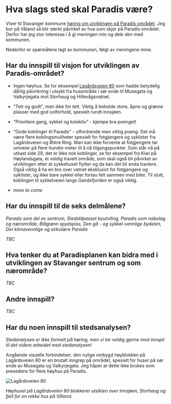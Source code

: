 # Hva slags sted skal Paradis være?

Viser til Stavanger kommune [høring om utviklingen på Paradis området](https://www.stavanger.kommune.no/samfunnsutvikling/planer/reguleringsplaner/store-planoppgaver/paradis/#n-er-planprogrammet-p-h-ring-). Jeg bor på Våland så blir sterkt påvirket av hva som skjer på Paradis området. Derfor har jeg stor interesse i å gi meningen min og dele den med kommunen. 

Nedenfor er spørmålene lagt av kommunen, følgt av meningene mine. 

## Har du innspill til visjon for utviklingen av Paradis-området?

 - Ingen høyhus. Se for eksempel [Lagårdsveien 80](https://goo.gl/maps/vCJUjy7J4KetGPiH9) som hadde betydelig dårlig 
 påvirkning i utsykt fra husområde i sør ende til Musegata og Valkyrjegata mot Storhaug og Hillevågsvatnet. 
 
 - "Tett og godt", men ikke for tett. Viktig å beholde store, åpne og grønne plasser med god solforhold, spesielt rundt innsjøen.

 - "Prioritere gang, sykkel og kolektiv" - kjempe bra poenget!

 - "Gode koblinger til Paradis" - utfordrende men viktig poeng. Det må være flere koblingsmuliheter spesielt for fotgjengere og syklister fra Lagårdsveien og Østre Ring. Man kan ikke forvente at fotgjengere tar omveier på flere hundre meter til å nå tilgangspunkter. Som står nå på utkast side 29, det er ikke nok koblinger, se for eksempel fra Kiwi på Høylandsgata, et veldig travelt område, som skal også bli påvirket av utviklingen etter at sykkehuset flytter og da kan det bli enda travlere. Også viktig å ha en bro over vatnet eksklusivt for fotgjengere og syklister, og ikke bare sykkel eller fortau felt sammen med biler. Til slutt, koblingen til sykkelveien langs Gandsfjorden er også viktig.

- _more to come_

##  Har du innspill til de seks delmålene?
_Paradis som del av sentrum, Stedstilpasset byutviling, Paradis som nabolag og nærområde, Blågrønn spydspiss, Den gå - og sykkel-vennlige bydelen, Det klimavennlige og sirkulære Paradis_

_TBC_

## Hva tenker du at Paradisplanen kan bidra med i utviklingen av Stavanger sentrum og som nærområde?

_TBC_

## Andre innspill?

_TBC_

## Har du noen innspill til stedsanalysen?
_Stedanalysen er ikke formelt på høring, men vi tar veldig gjerne imot innspil til det videre arbeidet med stedanalysen!_

Angående visuelle forbindelser, den nylige ombygd høyblokken på Lagårdsveien 80 er en brutalt inngrep på området, spesielt for huser på sør ende av Musegata og Valkyrjegata. Jeg håper at dette ikke brukes som presedens for flere høyhus på Paradis.

![Lagårdsveien 80](Lagårdsveien80_800.jpg)

_Høyhuset på Lagårdsveien 80 blokkerer utsikten over innsjøen, Storhaug og fjell for en rekke hus på Våland._

